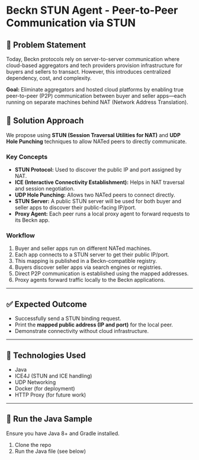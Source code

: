 # Beckn STUN Agent - Peer-to-Peer Communication via STUN

## 🔧 Problem Statement

Today, Beckn protocols rely on server-to-server communication where cloud-based aggregators and tech providers provision infrastructure for buyers and sellers to transact. However, this introduces centralized dependency, cost, and complexity.

**Goal:** Eliminate aggregators and hosted cloud platforms by enabling true peer-to-peer (P2P) communication between buyer and seller apps—each running on separate machines behind NAT (Network Address Translation).

## 🧠 Solution Approach

We propose using **STUN (Session Traversal Utilities for NAT)** and **UDP Hole Punching** techniques to allow NATed peers to directly communicate.

### Key Concepts

- **STUN Protocol:** Used to discover the public IP and port assigned by NAT.
- **ICE (Interactive Connectivity Establishment):** Helps in NAT traversal and session negotiation.
- **UDP Hole Punching:** Allows two NATed peers to connect directly.
- **STUN Server:** A public STUN server will be used for both buyer and seller apps to discover their public-facing IP/port.
- **Proxy Agent:** Each peer runs a local proxy agent to forward requests to its Beckn app.

### Workflow

1. Buyer and seller apps run on different NATed machines.
2. Each app connects to a STUN server to get their public IP/port.
3. This mapping is published in a Beckn-compatible registry.
4. Buyers discover seller apps via search engines or registries.
5. Direct P2P communication is established using the mapped addresses.
6. Proxy agents forward traffic locally to the Beckn applications.

---

## ✅ Expected Outcome

- Successfully send a STUN binding request.
- Print the **mapped public address (IP and port)** for the local peer.
- Demonstrate connectivity without cloud infrastructure.

---

## 🚀 Technologies Used

- Java
- ICE4J (STUN and ICE handling)
- UDP Networking
- Docker (for deployment)
- HTTP Proxy (for future work)

---



## 📂 Run the Java Sample

Ensure you have Java 8+ and Gradle installed.

1. Clone the repo
2. Run the Java file (see below)
